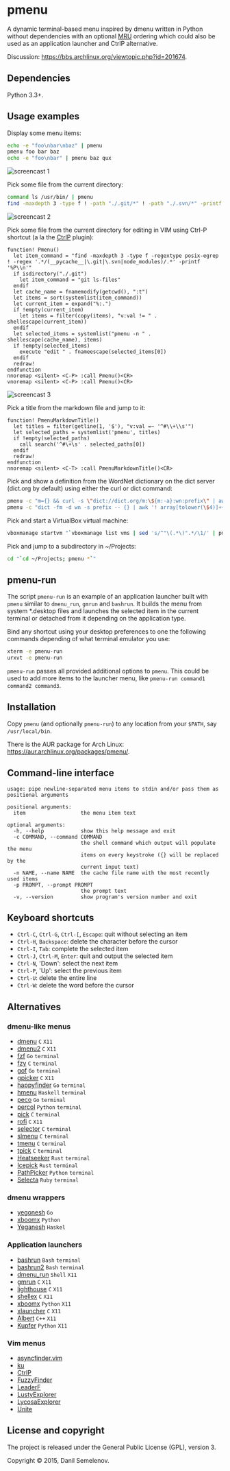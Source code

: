 # pmenu

A dynamic terminal-based menu inspired by dmenu written in Python without dependencies with an optional [MRU](https://en.wikipedia.org/wiki/Most_Recently_Used) ordering which could also be used as an application launcher and CtrlP alternative.

Discussion: https://bbs.archlinux.org/viewtopic.php?id=201674.

## Dependencies

Python 3.3+.

## Usage examples

Display some menu items:

```bash
echo -e "foo\nbar\nbaz" | pmenu
pmenu foo bar baz
echo -e "foo\nbar" | pmenu baz qux
```

![screencast 1](https://raw.githubusercontent.com/sgtpep/pmenu/master/screencasts/1.gif)

Pick some file from the current directory:

```bash
command ls /usr/bin/ | pmenu
find -maxdepth 3 -type f ! -path "./.git/*" ! -path "./.svn/*" -printf '%P\n' | LC_COLLATE=C sort | pmenu
```

![screencast 2](https://raw.githubusercontent.com/sgtpep/pmenu/master/screencasts/2.gif)

Pick some file from the current directory for editing in VIM using Ctrl-P shortcut (a la the [CtrlP](http://kien.github.io/ctrlp.vim/) plugin):

```vim
function! Pmenu()
  let item_command = "find -maxdepth 3 -type f -regextype posix-egrep ! -regex '.*/(__pycache__|\.git|\.svn|node_modules)/.*' -printf '%P\\n'"
  if isdirectory("./.git")
    let item_command = "git ls-files"
  endif
  let cache_name = fnamemodify(getcwd(), ":t")
  let items = sort(systemlist(item_command))
  let current_item = expand("%:.")
  if !empty(current_item)
    let items = filter(copy(items), "v:val != " . shellescape(current_item))
  endif
  let selected_items = systemlist("pmenu -n " . shellescape(cache_name), items)
  if !empty(selected_items)
    execute "edit " . fnameescape(selected_items[0])
  endif
  redraw!
endfunction
nnoremap <silent> <C-P> :call Pmenu()<CR>
vnoremap <silent> <C-P> :call Pmenu()<CR>
```

![screencast 3](https://raw.githubusercontent.com/sgtpep/pmenu/master/screencasts/3.gif)

Pick a title from the markdown file and jump to it:

```vim
function! PmenuMarkdownTitle()
  let titles = filter(getline(1, '$'), "v:val =~ '^#\\+\\s'")
  let selected_paths = systemlist('pmenu', titles)
  if !empty(selected_paths)
    call search('^#\+\s' . selected_paths[0])
  endif
  redraw!
endfunction
nnoremap <silent> <C-T> :call PmenuMarkdownTitle()<CR>
```

Pick and show a definition from the WordNet dictionary on the dict server (dict.org by default) using either the curl or dict command:

```bash
pmenu -c "m={} && curl -s \"dict://dict.org/m:\${m:-a}:wn:prefix\" | awk -F \\\" '! array[tolower(\$2)]++ { print \$2 }'" | xargs -I '{}' curl -s "dict://dict.org/d:{}:wn" | grep -vP "^(\d+ |\.)" | less
pmenu -c "dict -fm -d wn -s prefix -- {} | awk '! array[tolower(\$4)]++ { print \$4 }'" | xargs dict -d wn | less
```

Pick and start a VirtualBox virtual machine:

```bash
vboxmanage startvm "`vboxmanage list vms | sed 's/^"\(.*\)".*/\1/' | pmenu`"
```

Pick and jump to a subdirectory in ~/Projects:

```bash
cd "`cd ~/Projects; pmenu *`"
```

## pmenu-run

The script `pmenu-run` is an example of an application launcher built with `pmenu` similar to `dmenu_run`, `gmrun` and `bashrun`. It builds the menu from system \*.desktop files and launches the selected item in the current terminal or detached from it depending on the application type.

Bind any shortcut using your desktop preferences to one the following commands depending of what terminal emulator you use:

```bash
xterm -e pmenu-run
urxvt -e pmenu-run
```

`pmenu-run` passes all provided additional options to `pmenu`. This could be used to add more items to the launcher menu, like `pmenu-run command1 command2 command3`.

## Installation

Copy `pmenu` (and optionally `pmenu-run`) to any location from your `$PATH`, say `/usr/local/bin`.

There is the AUR package for Arch Linux: https://aur.archlinux.org/packages/pmenu/.

## Command-line interface

```
usage: pipe newline-separated menu items to stdin and/or pass them as positional arguments

positional arguments:
  item                  the menu item text

optional arguments:
  -h, --help            show this help message and exit
  -c COMMAND, --command COMMAND
                        the shell command which output will populate the menu
                        items on every keystroke ({} will be replaced by the
                        current input text)
  -n NAME, --name NAME  the cache file name with the most recently used items
  -p PROMPT, --prompt PROMPT
                        the prompt text
  -v, --version         show program's version number and exit
```

## Keyboard shortcuts

- `Ctrl-C`, `Ctrl-G`, `Ctrl-[`, `Escape`: quit without selecting an item
- `Ctrl-H`, `Backspace`: delete the character before the cursor
- `Ctrl-I`, `Tab`: complete the selected item
- `Ctrl-J`, `Ctrl-M`, `Enter`: quit and output the selected item
- `Ctrl-N`, 'Down': select the next item
- `Ctrl-P`, 'Up': select the previous item
- `Ctrl-U`: delete the entire line
- `Ctrl-W`: delete the word before the cursor

## Alternatives

### dmenu-like menus

- [dmenu](http://tools.suckless.org/dmenu/) `C` `X11`
- [dmenu2](https://bitbucket.org/melek/dmenu2) `C` `X11`
- [fzf](https://github.com/junegunn/fzf) `Go` `terminal`
- [fzy](https://github.com/jhawthorn/fzy) `C` `terminal`
- [gof](https://github.com/mattn/gof) `Go` `terminal`
- [gpicker](http://www.nongnu.org/gpicker/) `C` `X11`
- [happyfinder](https://github.com/hugows/hf) `Go` `terminal`
- [hmenu](https://github.com/sulami/hmenu) `Haskell` `terminal`
- [peco](https://github.com/peco/peco) `Go` `terminal`
- [percol](https://github.com/mooz/percol) `Python` `terminal`
- [pick](https://github.com/thoughtbot/pick) `C` `terminal`
- [rofi](https://github.com/DaveDavenport/rofi) `C` `X11`
- [selector](http://fleuret.org/cgi-bin/gitweb/gitweb.cgi?p=selector) `C` `terminal`
- [slmenu](https://bitbucket.org/rafaelgg/slmenu) `C` `terminal`
- [tmenu](https://github.com/dhamidi/tmenu) `C` `terminal`
- [tpick](https://github.com/smblott-github/tpick) `C` `terminal`
- [Heatseeker](https://github.com/rschmitt/heatseeker) `Rust` `terminal`
- [Icepick](https://github.com/felipesere/icepick) `Rust` `terminal`
- [PathPicker](https://facebook.github.io/PathPicker/) `Python` `terminal`
- [Selecta](https://github.com/garybernhardt/selecta) `Ruby` `terminal`

### dmenu wrappers

- [yegonesh](https://github.com/klowner/yegonesh) `Go`
- [xboomx](https://github.com/victorhaggqvist/xboomx) `Python`
- [Yeganesh](http://dmwit.com/yeganesh/) `Haskel`

### Application launchers

- [bashrun](http://bashrun.sourceforge.net/) `Bash` `terminal`
- [bashrun2](http://henning-bekel.de/bashrun2/) `Bash` `terminal`
- [dmenu\_run](http://tools.suckless.org/dmenu/) `Shell` `X11`
- [gmrun](http://sourceforge.net/projects/gmrun/) `C` `X11`
- [lighthouse](https://github.com/emgram769/lighthouse) `C` `X11`
- [shellex](https://github.com/Merovius/shellex) `C` `X11`
- [xboomx](https://github.com/victorhaggqvist/xboomx) `Python` `X11`
- [xlauncher](https://github.com/vatriani/xlauncher) `C` `X11`
- [Albert](https://github.com/ManuelSchneid3r/albert) `C++` `X11`
- [Kupfer](http://engla.github.io/kupfer/) `Python` `X11`

### Vim menus

- [asyncfinder.vim](https://github.com/vim-scripts/asyncfinder.vim)
- [ku](http://www.vim.org/scripts/script.php?script_id=2337)
- [CtrlP](http://kien.github.io/ctrlp.vim/)
- [FuzzyFinder](http://www.vim.org/scripts/script.php?script_id=1984)
- [LeaderF](https://github.com/Yggdroot/LeaderF)
- [LustyExplorer](http://www.vim.org/scripts/script.php?script_id=1890)
- [LycosaExplorer](http://www.vim.org/scripts/script.php?script_id=3659)
- [Unite](https://github.com/Shougo/unite.vim)

## License and copyright

The project is released under the General Public License (GPL), version 3.

Copyright © 2015, Danil Semelenov.
